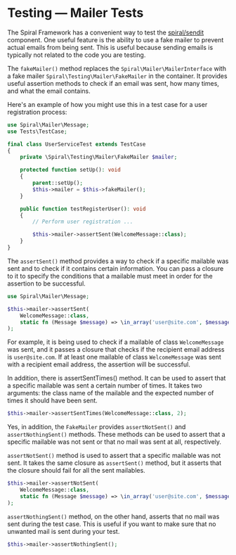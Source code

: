 # Testing — Mailer Tests

The Spiral Framework has a convenient way to test the [spiral/sendit](../component/sendit.md) component. One useful
feature is the ability to use a fake mailer to prevent actual emails from being sent. This is useful because sending
emails is typically not related to the code you are testing.

The `fakeMailer()` method replaces the `Spiral\Mailer\MailerInterface` with a fake mailer
`Spiral\Testing\Mailer\FakeMailer` in the container. It provides useful assertion methods to check if an email was sent,
how many times, and what the email contains.

Here's an example of how you might use this in a test case for a user registration process:

```php
use Spiral\Mailer\Message;
use Tests\TestCase;

final class UserServiceTest extends TestCase
{
    private \Spiral\Testing\Mailer\FakeMailer $mailer;

    protected function setUp(): void
    {
        parent::setUp();
        $this->mailer = $this->fakeMailer();
    }

    public function testRegisterUser(): void
    {
        // Perform user registration ...

        $this->mailer->assertSent(WelсomeMessage::class);
    }
}
```

The `assertSent()` method provides a way to check if a specific mailable was sent and to check if it contains certain
information. You can pass a closure to it to specify the conditions that a mailable must meet in order for the
assertion to be successful.

```php
use Spiral\Mailer\Message;

$this->mailer->assertSent(
    WelcomeMessage::class,
    static fn (Message $message) => \in_array('user@site.com', $message->getTo())
);
```

For example, it is being used to check if a mailable of class `WelcomeMessage` was sent, and it passes a closure that
checks if the recipient email address is `user@site.com`. If at least one mailable of class `WelcomeMessage` was sent
with a recipient email address, the assertion will be successful.

In addition, there is assertSentTimes() method. It can be used to assert that a specific mailable was sent a certain
number of times. It takes two arguments: the class name of the mailable and the expected number of times it should have
been sent.

```php
$this->mailer->assertSentTimes(WelcomeMessage::class, 2);
```

Yes, in addition, the `FakeMailer` provides `assertNotSent()` and `assertNothingSent()` methods. These methods can be
used to assert that a specific mailable was not sent or that no mail was sent at all, respectively.

`assertNotSent()` method is used to assert that a specific mailable was not sent. It takes the same closure
as `assertSent()` method, but it asserts that the closure should fail for all the sent mailables.

```php
$this->mailer->assertNotSent(
    WelcomeMessage::class,
    static fn (Message $message) => \in_array('user@site.com', $message->getTo())
);
```

`assertNothingSent()` method, on the other hand, asserts that no mail was sent during the test case. This is useful if
you want to make sure that no unwanted mail is sent during your test.

```php
$this->mailer->assertNothingSent();
```